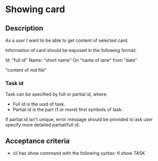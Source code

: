 # Showing card

## Description

As a *user* I want to be able to get content of selected card.

Information of card should be exposed in the following format:

Id: "full id"
Name: "short name"
On "name of lane" from "date"

"content of md file"

### Task id

Task can be specified by full or partial id, where:

  * Full id is the uuid of task.
  * Partial id is the part (1 or more) first symbols of task.

If partial id isn't unique, error message should be provided to ask user
specify more detailed partial/full id.

## Acceptance criteria

* cli has show command with the following syntax: fl show TASK
